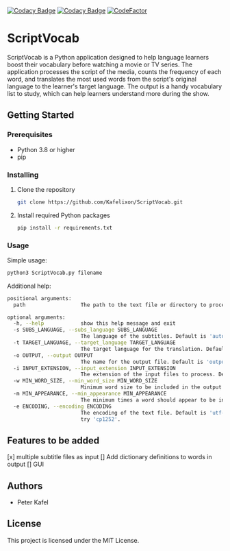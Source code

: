 [![Codacy Badge](https://app.codacy.com/project/badge/Grade/7744bddf5a4b45ae918776a5137cd0ce)](https://www.codacy.com/gh/Kafelixon/ScriptVocab/dashboard?utm_source=github.com&utm_medium=referral&utm_content=Kafelixon/ScriptVocab&utm_campaign=Badge_Grade)
[![Codacy Badge](https://app.codacy.com/project/badge/Coverage/7744bddf5a4b45ae918776a5137cd0ce)](https://app.codacy.com/gh/Kafelixon/ScriptVocab/dashboard?utm_source=gh&utm_medium=referral&utm_content=&utm_campaign=Badge_coverage)
[![CodeFactor](https://www.codefactor.io/repository/github/kafelixon/webwatchnotify/badge)](https://www.codefactor.io/repository/github/kafelixon/webwatchnotify)

# ScriptVocab

ScriptVocab is a Python application designed to help language learners boost their vocabulary before watching a movie or TV series. The application processes the script of the media, counts the frequency of each word, and translates the most used words from the script's original language to the learner's target language. The output is a handy vocabulary list to study, which can help learners understand more during the show.

## Getting Started

### Prerequisites

-  Python 3.8 or higher
-  pip

### Installing

1.  Clone the repository

    ```sh
    git clone https://github.com/Kafelixon/ScriptVocab.git
    ```

2.  Install required Python packages

    ```sh
    pip install -r requirements.txt
    ```

### Usage

Simple usage:

```sh
python3 ScriptVocab.py filename
```

Additional help:

```sh
positional arguments:
  path                  The path to the text file or directory to process.

optional arguments:
  -h, --help            show this help message and exit
  -s SUBS_LANGUAGE, --subs_language SUBS_LANGUAGE
                        The language of the subtitles. Default is 'auto'.
  -t TARGET_LANGUAGE, --target_language TARGET_LANGUAGE
                        The target language for the translation. Default is 'en'.
  -o OUTPUT, --output OUTPUT
                        The name for the output file. Default is 'output.txt'.
  -i INPUT_EXTENSION, --input_extension INPUT_EXTENSION
                        The extension of the input files to process. Default is 'txt'.
  -w MIN_WORD_SIZE, --min_word_size MIN_WORD_SIZE
                        Minimum word size to be included in the output.
  -m MIN_APPEARANCE, --min_appearance MIN_APPEARANCE
                        The minimum times a word should appear to be included. Default is 4.
  -e ENCODING, --encoding ENCODING
                        The encoding of the text file. Default is 'utf-8'. If you see a lot of [?]s replacing characters,
                        try 'cp1252'.
```

## Features to be added

 [x] multiple subtitle files as input
 [] Add dictionary definitions to words in output
 [] GUI

## Authors

-  Peter Kafel

## License

This project is licensed under the MIT License.
